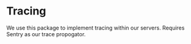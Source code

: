# Tracing

We use this package to implement tracing within our servers. Requires Sentry as our trace propogator.
